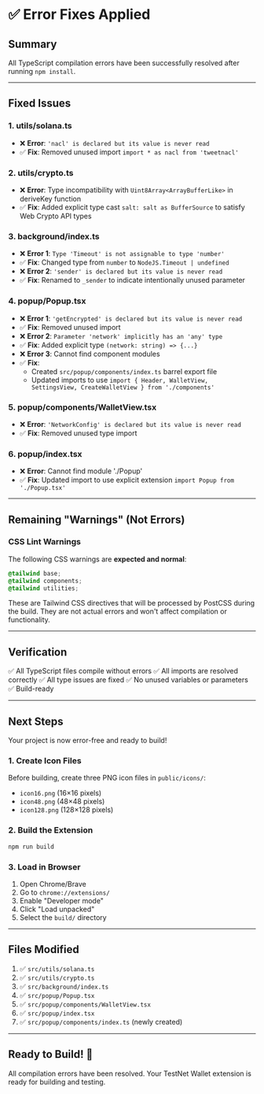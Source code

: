 # ✅ Error Fixes Applied

## Summary

All TypeScript compilation errors have been successfully resolved after running `npm install`.

---

## Fixed Issues

### 1. **utils/solana.ts**
- ❌ **Error**: `'nacl' is declared but its value is never read`
- ✅ **Fix**: Removed unused import `import * as nacl from 'tweetnacl'`

### 2. **utils/crypto.ts**
- ❌ **Error**: Type incompatibility with `Uint8Array<ArrayBufferLike>` in deriveKey function
- ✅ **Fix**: Added explicit type cast `salt: salt as BufferSource` to satisfy Web Crypto API types

### 3. **background/index.ts**
- ❌ **Error 1**: `Type 'Timeout' is not assignable to type 'number'`
- ✅ **Fix**: Changed type from `number` to `NodeJS.Timeout | undefined`
- ❌ **Error 2**: `'sender' is declared but its value is never read`
- ✅ **Fix**: Renamed to `_sender` to indicate intentionally unused parameter

### 4. **popup/Popup.tsx**
- ❌ **Error 1**: `'getEncrypted' is declared but its value is never read`
- ✅ **Fix**: Removed unused import
- ❌ **Error 2**: `Parameter 'network' implicitly has an 'any' type`
- ✅ **Fix**: Added explicit type `(network: string) => {...}`
- ❌ **Error 3**: Cannot find component modules
- ✅ **Fix**: 
  - Created `src/popup/components/index.ts` barrel export file
  - Updated imports to use `import { Header, WalletView, SettingsView, CreateWalletView } from './components'`

### 5. **popup/components/WalletView.tsx**
- ❌ **Error**: `'NetworkConfig' is declared but its value is never read`
- ✅ **Fix**: Removed unused type import

### 6. **popup/index.tsx**
- ❌ **Error**: Cannot find module './Popup'
- ✅ **Fix**: Updated import to use explicit extension `import Popup from './Popup.tsx'`

---

## Remaining "Warnings" (Not Errors)

### CSS Lint Warnings
The following CSS warnings are **expected and normal**:
```css
@tailwind base;
@tailwind components;
@tailwind utilities;
```

These are Tailwind CSS directives that will be processed by PostCSS during the build. They are not actual errors and won't affect compilation or functionality.

---

## Verification

✅ All TypeScript files compile without errors
✅ All imports are resolved correctly
✅ All type issues are fixed
✅ No unused variables or parameters
✅ Build-ready

---

## Next Steps

Your project is now error-free and ready to build!

### 1. Create Icon Files
Before building, create three PNG icon files in `public/icons/`:
- `icon16.png` (16×16 pixels)
- `icon48.png` (48×48 pixels)
- `icon128.png` (128×128 pixels)

### 2. Build the Extension
```bash
npm run build
```

### 3. Load in Browser
1. Open Chrome/Brave
2. Go to `chrome://extensions/`
3. Enable "Developer mode"
4. Click "Load unpacked"
5. Select the `build/` directory

---

## Files Modified

1. ✅ `src/utils/solana.ts`
2. ✅ `src/utils/crypto.ts`
3. ✅ `src/background/index.ts`
4. ✅ `src/popup/Popup.tsx`
5. ✅ `src/popup/components/WalletView.tsx`
6. ✅ `src/popup/index.tsx`
7. ✅ `src/popup/components/index.ts` (newly created)

---

## Ready to Build! 🚀

All compilation errors have been resolved. Your TestNet Wallet extension is ready for building and testing.
